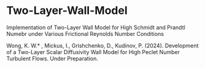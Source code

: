 # Two-Layer-Wall-Model
Implementation of Two-Layer Wall Model for High Schmidt and Prandtl Numebr under Various Frictional Reynolds Number Conditions

Wong, K. W.* , Mickus, I., Grishchenko, D., Kudinov, P. (2024). Development of a Two-Layer Scalar Diffusivity Wall Model for High Peclet Number Turbulent Flows. Under Preparation.
